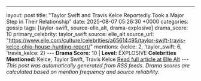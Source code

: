 ---
layout: post
title: "Taylor Swift and Travis Kelce Reportedly Took a Major Step in Their Relationship"
date: 2025-08-07 05:26:30 +0000
categories: gossip
tags: [taylor-swift, source-elle_alt, drama-explosive]
drama_score: 10
primary_celebrity: taylor_swift
source: elle_alt
source_url: "https://www.elle.com/culture/celebrities/a65614495/taylor-swift-travis-kelce-ohio-house-hunting-report/"
mentions: {kelce: 2, 'taylor_swift: 6, 'travis_kelce: 2} --- **Drama Score:** 10 | **Level:** EXPLOSIVE **Celebrities Mentioned:** Kelce, Taylor Swift, Travis Kelce [Read full article at Elle Alt](https://www.elle.com/culture/celebrities/a65614495/taylor-swift-travis-kelce-ohio-house-hunting-report/) --- *This post was automatically generated from RSS feeds. Drama scores are calculated based on mention frequency and source reliability.*